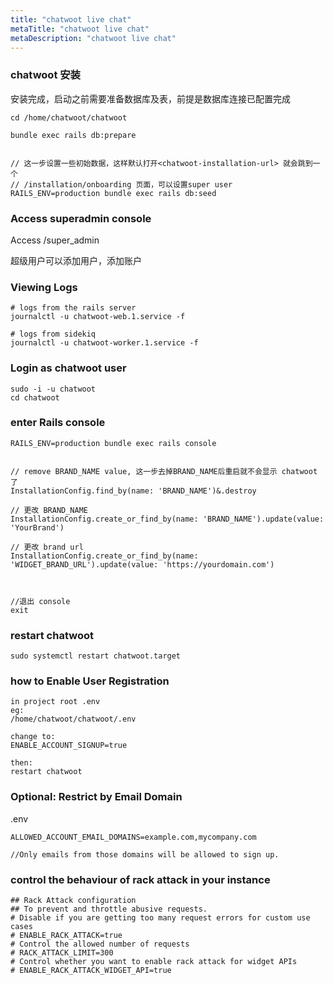 ```yaml
---
title: "chatwoot live chat"
metaTitle: "chatwoot live chat"
metaDescription: "chatwoot live chat"
---
```




### chatwoot 安装

安装完成，启动之前需要准备数据库及表，前提是数据库连接已配置完成
```
cd /home/chatwoot/chatwoot

bundle exec rails db:prepare


// 这一步设置一些初始数据，这样默认打开<chatwoot-installation-url> 就会跳到一个
// /installation/onboarding 页面，可以设置super user
RAILS_ENV=production bundle exec rails db:seed
```

### Access superadmin console

Access <chatwoot-installation-url>/super_admin

超级用户可以添加用户，添加账户

### Viewing Logs
```
# logs from the rails server
journalctl -u chatwoot-web.1.service -f

# logs from sidekiq
journalctl -u chatwoot-worker.1.service -f
```


### Login as chatwoot user
```
sudo -i -u chatwoot
cd chatwoot
```

### enter Rails console
```
RAILS_ENV=production bundle exec rails console


// remove BRAND_NAME value, 这一步去掉BRAND_NAME后重启就不会显示 chatwoot 了
InstallationConfig.find_by(name: 'BRAND_NAME')&.destroy

// 更改 BRAND_NAME
InstallationConfig.create_or_find_by(name: 'BRAND_NAME').update(value: 'YourBrand')

// 更改 brand url
InstallationConfig.create_or_find_by(name: 'WIDGET_BRAND_URL').update(value: 'https://yourdomain.com')



//退出 console
exit
```

### restart chatwoot
```
sudo systemctl restart chatwoot.target
```


### how to Enable User Registration
```
in project root .env
eg:
/home/chatwoot/chatwoot/.env

change to:
ENABLE_ACCOUNT_SIGNUP=true

then:
restart chatwoot
```

### Optional: Restrict by Email Domain
.env
```
ALLOWED_ACCOUNT_EMAIL_DOMAINS=example.com,mycompany.com

//Only emails from those domains will be allowed to sign up.
```

### control the behaviour of rack attack in your instance
```
## Rack Attack configuration
## To prevent and throttle abusive requests.
# Disable if you are getting too many request errors for custom use cases
# ENABLE_RACK_ATTACK=true
# Control the allowed number of requests
# RACK_ATTACK_LIMIT=300
# Control whether you want to enable rack attack for widget APIs
# ENABLE_RACK_ATTACK_WIDGET_API=true
```